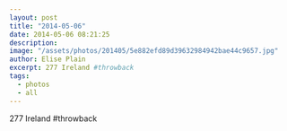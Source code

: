```yaml
---
layout: post
title: "2014-05-06"
date: 2014-05-06 08:21:25
description: 
image: "/assets/photos/201405/5e882efd89d39632984942bae44c9657.jpg"
author: Elise Plain
excerpt: 277 Ireland #throwback
tags: 
  - photos
  - all
---
```


277 Ireland #throwback
<p></p>
